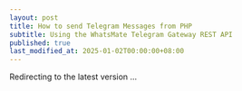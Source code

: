 ```yaml
---
layout: post
title: How to send Telegram Messages from PHP
subtitle: Using the WhatsMate Telegram Gateway REST API
published: true
last_modified_at: 2025-01-02T00:00:00+08:00
---
```



<script>
    function pageRedirect() {
        window.location.replace("/2022-06-16-send-telegram-message-php/");
    }      
    setTimeout("pageRedirect()", 1000);
</script>

Redirecting to the latest version ...
